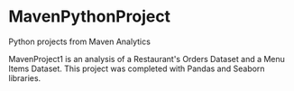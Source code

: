 # MavenPythonProject
Python projects from Maven Analytics

MavenProject1 is an analysis of a Restaurant's Orders Dataset and a Menu Items Dataset. This project was completed with Pandas and Seaborn libraries.
